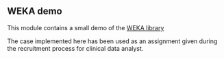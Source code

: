 ## WEKA demo

This module contains a small demo of the [WEKA library](http://weka.sourceforge.io)

The case implemented here has been used as an assignment given during the recruitment process for clinical data analyst.